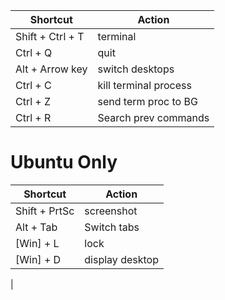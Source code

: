 | Shortcut         | Action                      |
| ---------------- | --------------------------- |
|Shift + Ctrl + T	|terminal|
|Ctrl + Q		|quit |
|Alt + Arrow key	|switch desktops|
|Ctrl + C		|kill terminal process|
|Ctrl + Z		|send term proc to BG|
|Ctrl + R		|Search prev commands|

# Ubuntu Only
| Shortcut         | Action                      |
| ---------------- | --------------------------- |
|Shift + PrtSc	|screenshot|
|Alt + Tab		|Switch tabs|
|[Win] + L		|lock|
|[Win] + D		|display desktop|
|